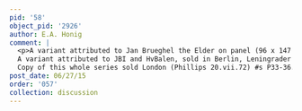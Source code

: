 ```yaml
---
pid: '58'
object_pid: '2926'
author: E.A. Honig
comment: |
  <p>A variant attributed to Jan Brueghel the Elder on panel (96 x 147 cm) in Munich, Pinakothek, cat. 1922 #628, described as "Flora crowned by nymphs."<br />
  A variant attributed to JBI and HvBalen, sold in Berlin, Leningrader Museum, Nov. 6, 1928, #361<br />
  Copy of this whole series sold London (Phillips 20.vii.72) #s P33-36.</p>
post_date: 06/27/15
order: '057'
collection: discussion
---
```

